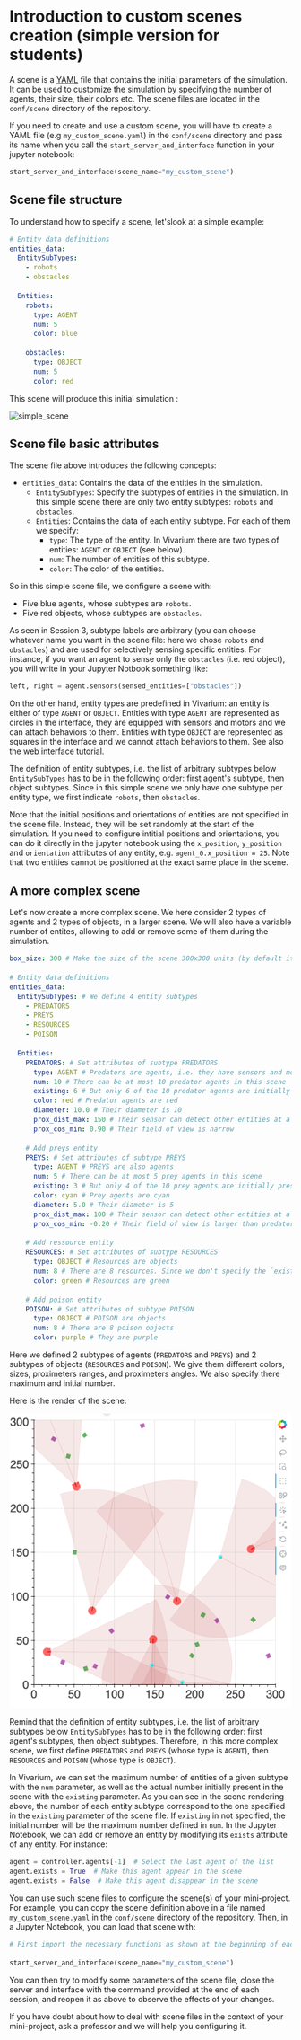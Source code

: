 # Introduction to custom scenes creation (simple version for students)

A scene is a [YAML](https://fr.wikipedia.org/wiki/YAML) file that contains the initial parameters of the simulation. It can be used to customize the simulation by specifying the number of agents, their size, their colors etc. The scene files are located in the `conf/scene` directory of the repository.

If you need to create and use a custom scene, you will have to create a YAML file (e.g ```my_custom_scene.yaml```) in the `conf/scene` directory and pass its name when you call the `start_server_and_interface` function in your jupyter notebook:

```python
start_server_and_interface(scene_name="my_custom_scene")
```

## Scene file structure

To understand how to specify a scene, let'slook at a simple example: 

```yaml
# Entity data definitions
entities_data:
  EntitySubTypes:
    - robots
    - obstacles

  Entities:
    robots:
      type: AGENT
      num: 5
      color: blue
      
    obstacles:
      type: OBJECT
      num: 5
      color: red
```

This scene will produce this initial simulation :

![simple_scene](../../images/simple_scene.png "Simple Scene")

## Scene file basic attributes

The scene file above introduces the following concepts:

- `entities_data`: Contains the data of the entities in the simulation.
    - `EntitySubTypes`: Specify the subtypes of entities in the simulation. In this simple scene there are only two entity subtypes: `robots` and `obstacles`.
    - `Entities`: Contains the data of each entity subtype. For each of them we specify: 
        - `type`: The type of the entity. In Vivarium there are two types of entities: `AGENT` or `OBJECT` (see below). 
        - `num`: The number of entities of this subtype.
        - `color`: The color of the entities.

So in this simple scene file, we configure a scene with:

- Five blue agents, whose subtypes are `robots`.
- Five red objects, whose subtypes are `obstacles`.

As seen in Session 3, subtype labels are arbitrary (you can choose whatever name you want in the scene file: here we chose `robots` and `obstacles`) and are used for selectively sensing specific entities. For instance, if you want an agent to sense only the `obstacles` (i.e. red object), you will write in your Jupyter Notbook something like:

```python
left, right = agent.sensors(sensed_entities=["obstacles"])
```

 On the other hand, entity types are predefined in Vivarium: an entity is either of type `AGENT` or `OBJECT`. Entities with type `AGENT` are represented as circles in the interface, they are equipped with sensors and motors and we can attach behaviors to them. Entities with type `OBJECT` are represented as squares in the interface and we cannot attach behaviors to them. See also the [web interface tutorial](https://github.com/flowersteam/vivarium/blob/main/notebooks/tutorials/web_interface_tutorial.md).

 The definition of entity subtypes, i.e. the list of arbitrary subtypes below `EntitySubTypes` has to be in the following order: first agent's subtype, then object subtypes. Since in this simple scene we only have one subtype per entity type, we first indicate `robots`, then `obstacles`.

Note that the initial positions and orientations of entities are not specified in the scene file. Instead, they will be set randomly at the start of the simulation. If you need to configure intitial positions and orientations, you can do it directly in the jupyter notebook using the `x_position`, `y_position` and `orientation` attributes of any entity, e.g. `agent_0.x_position = 25`. Note that two entities cannot be positioned at the exact same place in the scene. 

## A more complex scene

Let's now create a more complex scene. We here consider 2 types of agents and 2 types of objects, in a larger scene. We will also have a variable number of entites, allowing to add or remove some of them during the simulation.

```yaml
box_size: 300 # Make the size of the scene 300x300 units (by default it was 100x100)

# Entity data definitions
entities_data:
  EntitySubTypes: # We define 4 entity subtypes 
    - PREDATORS
    - PREYS
    - RESOURCES
    - POISON

  Entities:
    PREDATORS: # Set attributes of subtype PREDATORS
      type: AGENT # Predators are agents, i.e. they have sensors and motors and we can attach behaviors to them
      num: 10 # There can be at most 10 predator agents in this scene
      existing: 6 # But only 6 of the 10 predator agents are initially present
      color: red # Predator agents are red
      diameter: 10.0 # Their diameter is 10
      prox_dist_max: 150 # Their sensor can detect other entities at a distance of 150 (i.e. half of the map size)
      prox_cos_min: 0.90 # Their field of view is narrow

    # Add preys entity
    PREYS: # Set attributes of subtype PREYS
      type: AGENT # PREYS are also agents
      num: 5 # There can be at most 5 prey agents in this scene
      existing: 3 # But only 4 of the 10 prey agents are initially present
      color: cyan # Prey agents are cyan
      diameter: 5.0 # Their diameter is 5
      prox_dist_max: 100 # Their sensor can detect other entities at a distance of 100 (i.e. less than the predator)
      prox_cos_min: -0.20 # Their field of view is larger than predator agents (see last section of Session 3)
    
    # Add ressource entity
    RESOURCES: # Set attributes of subtype RESOURCES
      type: OBJECT # Resources are objects
      num: 8 # There are 8 resources. Since we don't specify the `existing` parameter, the 8 resources will be initially present
      color: green # Resources are green

    # Add poison entity
    POISON: # Set attributes of subtype POISON
      type: OBJECT # POISON are objects
      num: 8 # There are 8 poison objects 
      color: purple # They are purple
``` 

Here we defined 2 subtypes of agents (`PREDATORS` and `PREYS`) and 2 subtypes of objects (`RESOURCES` and `POISON`). We give them different colors, sizes, proximeters ranges, and proximeters angles. We also specify there maximum and initial number. 

Here is the render of the scene:

![simple_scene](../../images/simple_scene_add_entities.png "Simple Scene")

Remind that the definition of entity subtypes, i.e. the list of arbitrary subtypes below `EntitySubTypes` has to be in the following order: first agent's subtypes, then object subtypes. Therefore, in this more complex scene, we first define `PREDATORS` and `PREYS` (whose type is `AGENT`), then `RESOURCES` and `POISON` (whose type is `OBJECT`).

In Vivarium, we can set the maximum number of entities of a given subtype with the `num` parameter, as well as the actual number initially present in the scene with the `existing` parameter. As you can see in the scene rendering above, the number of each entity subtype correspond to the one specified in the `existing` parameter of the scene file. If `existing` in not specified, the initial number will be the maximum number defined in `num`. In the Jupyter Notebook, we can add or remove an entity by modifying its `exists` attribute of any entity. For instance:

```python
agent = controller.agents[-1]  # Select the last agent of the list
agent.exists = True  # Make this agent appear in the scene
agent.exists = False  # Make this agent disappear in the scene
```

You can use such scene files to configure the scene(s) of your mini-project. For example, you can copy the scene definition above in a file named `my_custom_scene.yaml` in the `conf/scene` directory of the repository. Then, in a Jupyter Notebook, you can load that scene with:


```python
# First import the necessary functions as shown at the beginning of each session.

start_server_and_interface(scene_name="my_custom_scene")
```

You can then try to modify some parameters of the scene file, close the server and interface with the command provided at the end of each session, and reopen it as above to observe the effects of your changes. 

 If you have doubt about how to deal with scene files in the context of your mini-project, ask a professor and we will help you configuring it.
